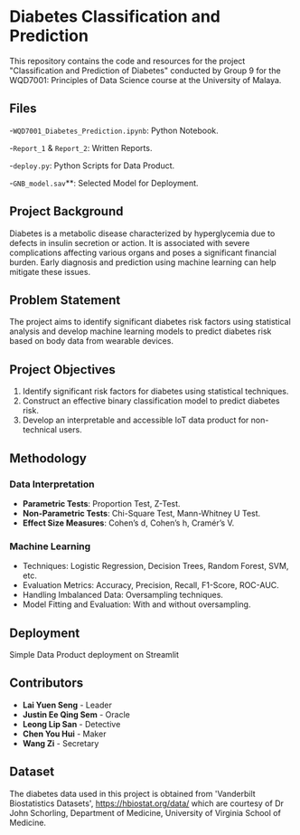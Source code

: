 # Diabetes Classification and Prediction

This repository contains the code and resources for the project "Classification and Prediction of Diabetes" conducted by Group 9 for the WQD7001: Principles of Data Science course at the University of Malaya.

## Files

-`WQD7001_Diabetes_Prediction.ipynb`: Python Notebook.

-`Report_1` & `Report_2`: Written Reports.

-`deploy.py`: Python Scripts for Data Product.

-`GNB_model.sav`**: Selected Model for Deployment.


## Project Background

Diabetes is a metabolic disease characterized by hyperglycemia due to defects in insulin secretion or action. It is associated with severe complications affecting various organs and poses a significant financial burden. Early diagnosis and prediction using machine learning can help mitigate these issues.

## Problem Statement

The project aims to identify significant diabetes risk factors using statistical analysis and develop machine learning models to predict diabetes risk based on body data from wearable devices.

## Project Objectives

1. Identify significant risk factors for diabetes using statistical techniques.
2. Construct an effective binary classification model to predict diabetes risk.
3. Develop an interpretable and accessible IoT data product for non-technical users.

## Methodology

### Data Interpretation

- **Parametric Tests**: Proportion Test, Z-Test.
- **Non-Parametric Tests**: Chi-Square Test, Mann-Whitney U Test.
- **Effect Size Measures**: Cohen’s d, Cohen’s h, Cramér’s V.

### Machine Learning

- Techniques: Logistic Regression, Decision Trees, Random Forest, SVM, etc.
- Evaluation Metrics: Accuracy, Precision, Recall, F1-Score, ROC-AUC.
- Handling Imbalanced Data: Oversampling techniques.
- Model Fitting and Evaluation: With and without oversampling.


## Deployment

Simple Data Product deployment on Streamlit


## Contributors

- **Lai Yuen Seng** - Leader
- **Justin Ee Qing Sem** - Oracle
- **Leong Lip San** - Detective
- **Chen You Hui** - Maker
- **Wang Zi** - Secretary

## Dataset

The diabetes data used in this project is obtained from 'Vanderbilt Biostatistics Datasets', https://hbiostat.org/data/ which are courtesy of Dr John Schorling, Department of Medicine, University of Virginia School of Medicine.

